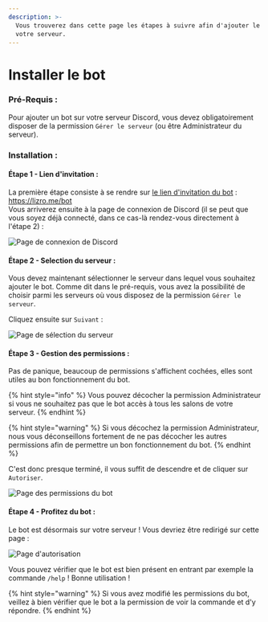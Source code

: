 ```yaml
---
description: >-
  Vous trouverez dans cette page les étapes à suivre afin d'ajouter le bot sur
  votre serveur.
---
```


# Installer le bot

### Pré-Requis :&#x20;

Pour ajouter un bot sur votre serveur Discord, vous devez obligatoirement disposer de la permission `Gérer le serveur` (ou être Administrateur du serveur).&#x20;

### Installation :&#x20;

#### Étape 1 - Lien d'invitation :&#x20;

La première étape consiste à se rendre sur [le lien d'invitation du bot](https://lizro.me/bot) : https://lizro.me/bot \
Vous arriverez ensuite à la page de connexion de Discord (il se peut que vous soyez déjà connecté, dans ce cas-là rendez-vous directement à l'étape 2) :&#x20;

![Page de connexion de Discord](<../.gitbook/assets/Capture d’écran 2021-12-28 à 19.48.46.png>)

#### Étape 2 - Selection du serveur :&#x20;

Vous devez maintenant sélectionner le serveur dans lequel vous souhaitez ajouter le bot. Comme dit dans le pré-requis, vous avez la possibilité de choisir parmi les serveurs où vous disposez de la permission `Gérer le serveur`.

Cliquez ensuite sur `Suivant` :&#x20;

![Page de sélection du serveur](<../.gitbook/assets/Capture d’écran 2021-12-28 à 19.51.47.png>)

#### Étape 3  - Gestion des permissions :&#x20;

Pas de panique, beaucoup de permissions s'affichent cochées, elles sont utiles au bon fonctionnement du bot.&#x20;

{% hint style="info" %}
Vous pouvez décocher la permission Administrateur si vous ne souhaitez pas que le bot accès à tous les salons de votre serveur.
{% endhint %}

{% hint style="warning" %}
Si vous décochez la permission Administrateur, nous vous déconseillons fortement de ne pas décocher les autres permissions afin de permettre un bon fonctionnement du bot.
{% endhint %}

C'est donc presque terminé, il vous suffit de descendre et de cliquer sur `Autoriser`.

![Page des permissions du bot](<../.gitbook/assets/Capture d’écran 2021-12-28 à 19.52.04.png>)

#### Étape 4 - Profitez du bot :&#x20;

Le bot est désormais sur votre serveur ! Vous devriez être redirigé sur cette page :&#x20;

![Page d'autorisation](<../.gitbook/assets/Capture d’écran 2021-12-28 à 19.52.15.png>)

Vous pouvez vérifier que le bot est bien présent en entrant par exemple la commande `/help` ! Bonne utilisation !

{% hint style="warning" %}
Si vous avez modifié les permissions du bot, veillez à bien vérifier que le bot a la permission de voir la commande et d'y répondre.
{% endhint %}
